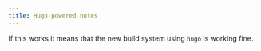 ```yaml
---
title: Hugo-powered notes
---
```


If this works it means that the new build system using `hugo` is working fine.